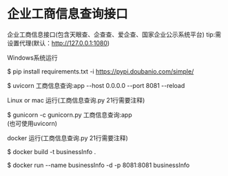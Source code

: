 # 企业工商信息查询接口
企业工商信息接口(包含天眼查、企查查、爱企查、国家企业公示系统平台)
tip:需设置代理(默认：http://127.0.0.1:1080)

Windows系统运行

$ pip install requirements.txt -i https://pypi.doubanio.com/simple/

$ uvicorn 工商信息查询:app --host 0.0.0.0 --port 8081 --reload

Linux or mac 运行(工商信息查询.py 21行需要注释)

$ gunicorn -c gunicorn.py 工商信息查询:app  
(也可使用uvicorn)

docker 运行(工商信息查询.py 21行需要注释)

$ docker build -t businessInfo .

$ docker run --name businessInfo -d -p 8081:8081 businessInfo
